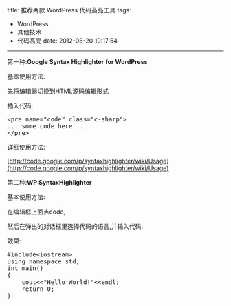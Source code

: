 title: 推荐两款 WordPress  代码高亮工具
tags:
  - WordPress
  - 其他技术
  - 代码高亮
date: 2012-08-20 19:17:54
---

第一种:**Google Syntax Highlighter for WordPress**

基本使用方法:

先将编辑器切换到HTML源码编辑形式

插入代码:

<pre class="brush: html; gutter: true">&lt;pre name=&quot;code&quot; class=&quot;c-sharp&quot;&gt;
... some code here ...
&lt;/pre&gt;</pre>

详细使用方法:

[http://code.google.com/p/syntaxhighlighter/wiki/Usage](http://code.google.com/p/syntaxhighlighter/wiki/Usage)

第二种:**WP SyntaxHighlighter**

基本使用方法:

在编辑框上面点code,

然后在弹出的对话框里选择代码的语言,并输入代码.

效果:

<pre class="brush: cpp; gutter: true">#include&lt;iostream&gt;
using namespace std;
int main()
{
    cout&lt;&lt;&quot;Hello World!&quot;&lt;&lt;endl;
    return 0;
}</pre>
